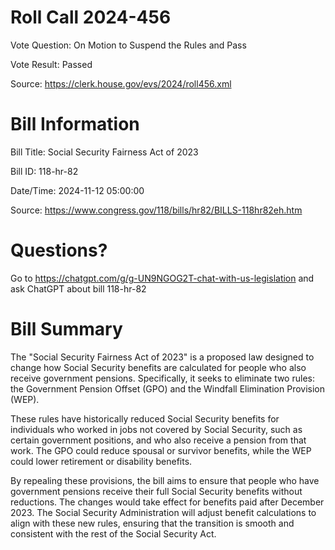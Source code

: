 # Roll Call 2024-456

Vote Question: On Motion to Suspend the Rules and Pass

Vote Result: Passed

Source: https://clerk.house.gov/evs/2024/roll456.xml

# Bill Information

Bill Title: Social Security Fairness Act of 2023

Bill ID: 118-hr-82

Date/Time: 2024-11-12 05:00:00

Source: https://www.congress.gov/118/bills/hr82/BILLS-118hr82eh.htm

# Questions?

Go to https://chatgpt.com/g/g-UN9NGOG2T-chat-with-us-legislation and ask ChatGPT about bill 118-hr-82

# Bill Summary
The "Social Security Fairness Act of 2023" is a proposed law designed to change how Social Security benefits are calculated for people who also receive government pensions. Specifically, it seeks to eliminate two rules: the Government Pension Offset (GPO) and the Windfall Elimination Provision (WEP). 

These rules have historically reduced Social Security benefits for individuals who worked in jobs not covered by Social Security, such as certain government positions, and who also receive a pension from that work. The GPO could reduce spousal or survivor benefits, while the WEP could lower retirement or disability benefits.

By repealing these provisions, the bill aims to ensure that people who have government pensions receive their full Social Security benefits without reductions. The changes would take effect for benefits paid after December 2023. The Social Security Administration will adjust benefit calculations to align with these new rules, ensuring that the transition is smooth and consistent with the rest of the Social Security Act.
